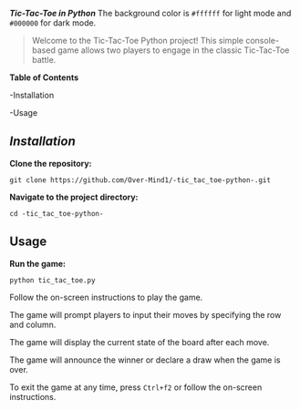 ***Tic-Tac-Toe in Python***
The background color is `#ffffff` for light mode and `#000000` for dark mode.
>Welcome to the Tic-Tac-Toe Python project! This simple console-based game allows two players to engage in the classic Tic-Tac-Toe battle.

**Table of Contents**

-Installation

-Usage


***Installation***
------------------------------------------------------------------------------------------------------------------------
**Clone the repository:**
```
git clone https://github.com/Over-Mind1/-tic_tac_toe-python-.git
```
**Navigate to the project directory:**
```
cd -tic_tac_toe-python-
```

Usage
------------------------------------------------------------------------------------------------------------------------
**Run the game:**
```
python tic_tac_toe.py
```
Follow the on-screen instructions to play the game.

The game will prompt players to input their moves by specifying the row and column.

The game will display the current state of the board after each move.

The game will announce the winner or declare a draw when the game is over.

To exit the game at any time, press ```Ctrl+f2``` or follow the on-screen instructions.


